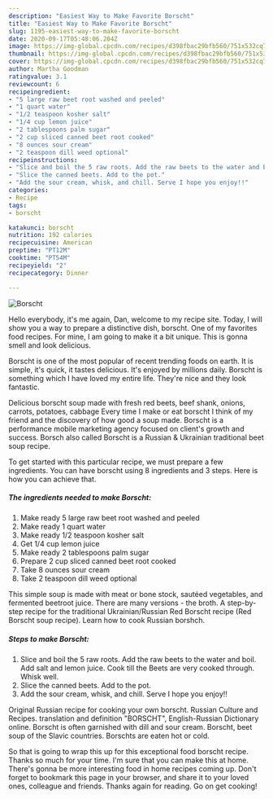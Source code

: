 ```yaml
---
description: "Easiest Way to Make Favorite Borscht"
title: "Easiest Way to Make Favorite Borscht"
slug: 1195-easiest-way-to-make-favorite-borscht
date: 2020-09-17T05:48:06.204Z
image: https://img-global.cpcdn.com/recipes/d398fbac29bfb560/751x532cq70/borscht-recipe-main-photo.jpg
thumbnail: https://img-global.cpcdn.com/recipes/d398fbac29bfb560/751x532cq70/borscht-recipe-main-photo.jpg
cover: https://img-global.cpcdn.com/recipes/d398fbac29bfb560/751x532cq70/borscht-recipe-main-photo.jpg
author: Martha Goodman
ratingvalue: 3.1
reviewcount: 6
recipeingredient:
- "5 large raw beet root washed and peeled"
- "1 quart water"
- "1/2 teaspoon kosher salt"
- "1/4 cup lemon juice"
- "2 tablespoons palm sugar"
- "2 cup sliced canned beet root cooked"
- "8 ounces sour cream"
- "2 teaspoon dill weed optional"
recipeinstructions:
- "Slice and boil the 5 raw roots. Add the raw beets to the water and boil. Add salt and lemon juice. Cook till the Beets are very cooked through. Whisk well."
- "Slice the canned beets. Add to the pot."
- "Add the sour cream, whisk, and chill. Serve I hope you enjoy!!"
categories:
- Recipe
tags:
- borscht

katakunci: borscht 
nutrition: 192 calories
recipecuisine: American
preptime: "PT12M"
cooktime: "PT54M"
recipeyield: "2"
recipecategory: Dinner

---
```



![Borscht](https://img-global.cpcdn.com/recipes/d398fbac29bfb560/751x532cq70/borscht-recipe-main-photo.jpg)

Hello everybody, it's me again, Dan, welcome to my recipe site. Today, I will show you a way to prepare a distinctive dish, borscht. One of my favorites food recipes. For mine, I am going to make it a bit unique. This is gonna smell and look delicious.

Borscht is one of the most popular of recent trending foods on earth. It is simple, it's quick, it tastes delicious. It's enjoyed by millions daily. Borscht is something which I have loved my entire life. They're nice and they look fantastic.

Delicious borscht soup made with fresh red beets, beef shank, onions, carrots, potatoes, cabbage Every time I make or eat borscht I think of my friend and the discovery of how good a soup made. Borscht is a performance mobile marketing agency focused on client&#39;s growth and success. Borsch also called Borscht is a Russian &amp; Ukrainian traditional beet soup recipe.


To get started with this particular recipe, we must prepare a few ingredients. You can have borscht using 8 ingredients and 3 steps. Here is how you can achieve that.

<!--inarticleads1-->

##### The ingredients needed to make Borscht:

1. Make ready 5 large raw beet root washed and peeled
1. Make ready 1 quart water
1. Make ready 1/2 teaspoon kosher salt
1. Get 1/4 cup lemon juice
1. Make ready 2 tablespoons palm sugar
1. Prepare 2 cup sliced canned beet root cooked
1. Take 8 ounces sour cream
1. Take 2 teaspoon dill weed optional


This simple soup is made with meat or bone stock, sautéed vegetables, and fermented beetroot juice. There are many versions - the broth. A step-by-step recipe for the traditional Ukrainian/Russian Red Borscht recipe (Red Borscht soup recipe). Learn how to cook Russian borshch. 

<!--inarticleads2-->

##### Steps to make Borscht:

1. Slice and boil the 5 raw roots. Add the raw beets to the water and boil. Add salt and lemon juice. Cook till the Beets are very cooked through. Whisk well.
1. Slice the canned beets. Add to the pot.
1. Add the sour cream, whisk, and chill. Serve I hope you enjoy!!


Original Russian recipe for cooking your own borscht. Russian Culture and Recipes. translation and definition &#34;BORSCHT&#34;, English-Russian Dictionary online. Borscht is often garnished with dill and sour cream. Borscht, beet soup of the Slavic countries. Borschts are eaten hot or cold. 

So that is going to wrap this up for this exceptional food borscht recipe. Thanks so much for your time. I'm sure that you can make this at home. There's gonna be more interesting food in home recipes coming up. Don't forget to bookmark this page in your browser, and share it to your loved ones, colleague and friends. Thanks again for reading. Go on get cooking!
